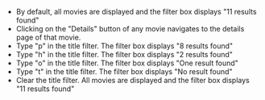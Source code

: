 - By default, all movies are displayed and the filter box displays "11 results found"
- Clicking on the "Details" button of any movie navigates to the details page of that movie.
- Type "p" in the title filter. The filter box displays "8 results found"
- Type "h" in the title filter. The filter box displays "2 results found"
- Type "o" in the title filter. The filter box displays "One result found"
- Type "t" in the title filter. The filter box displays "No result found"
- Clear the title filter. All movies are displayed and the filter box displays "11 results found"
